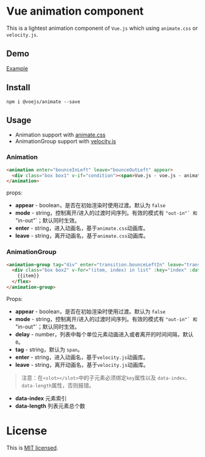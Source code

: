 # Vue animation component

This is a lightest animation component of `Vue.js` which using `animate.css` or `velocity.js`.

## Demo

[Example](https://voejs.github.io/igeek/index.html#/animate/single/vue)

## Install

```shell
npm i @voejs/animate --save
```

## Usage

- Animation support with [animate.css](https://github.com/daneden/animate.css)
- AnimationGroup support with [velocity.js](https://github.com/julianshapiro/velocity)

### Animation

```html
<animation enter="bounceInLeft" leave="bounceOutLeft" appear>
  <div class="box box1" v-if="condition"><span>Vue.js - voe.js - animate.css</span></div>
</animation>
```

props:

- **appear**  - boolean，是否在初始渲染时使用过渡。默认为 `false`
- **mode** - string，控制离开/进入的过渡时间序列。有效的模式有 ``"out-in"` 和 ``"in-out"`；默认同时生效。
- **enter** - string，进入动画名，基于`animate.css`动画库。
- **leave** - string，离开动画名，基于`animate.css`动画库。

### AnimationGroup

```html
<animation-group tag="div" enter="transition.bounceLeftIn" leave="transition.bounceLeftOut" appear :delay="30">
  <div class="box box2" v-for="(item, index) in list" :key="index" :data-index="index" :data-length="list.length">
    {{item}}
  </flex>
</animation-group>
```

Props:

- **appear**  - boolean，是否在初始渲染时使用过渡。默认为 `false`
- **mode** - string，控制离开/进入的过渡时间序列。有效的模式有 ``"out-in"` 和 ``"in-out"`；默认同时生效。
- **delay** - number，列表中每个单位元素动画进入或者离开的时间间隔，默认`0`。
- **tag** -  string，默认为 `span`。
- **enter** - string，进入动画名，基于`velocity.js`动画库。
- **leave** - string，离开动画名，基于`velocity.js`动画库。

> 注意：在`<slot></slot>`中的子元素必须绑定`key`属性以及 `data-index`、`data-length`属性，否则报错。

- **data-index** 元素索引
- **data-length** 列表元素总个数

# License

This is [MIT licensed](https://opensource.org/licenses/MIT).
